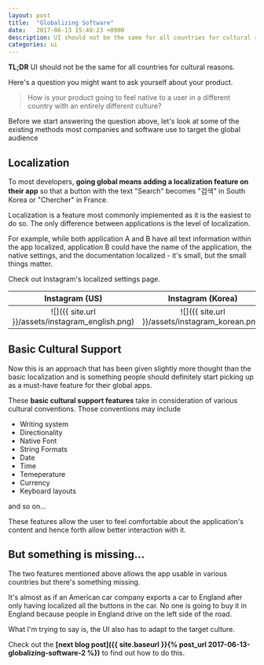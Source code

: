 ```yaml
---
layout: post
title:  "Globalizing Software"
date:   2017-06-13 15:49:23 +0900
description: UI should not be the same for all countries for cultural reasons.
categories: ui
---
```


**TL;DR** UI should not be the same for all countries for cultural reasons.

Here's a question you might want to ask yourself about your product.
> How is your product going to feel native to a user in a different country with an entirely different culture?

Before we start answering the question above, let's look at some of the existing methods most companies and software use to target the global audience

## Localization
To most developers, **going global means adding a localization feature on their app** so that a button with the text "Search" becomes "검색" in South Korea or "Chercher" in France.

Localization is a feature most commonly implemented as it is the easiest to do so. The only difference between applications is the level of localization.

For example, while both application A and B have all text information within the app localized, application B could have the name of the application, the native settings, and the documentation localized - it's small, but the small things matter.

Check out Instagram's localized settings page.

Instagram (US)            |  Instagram (Korea)
:-------------------------:|:-------------------------:
![]({{ site.url }}/assets/instagram_english.png)  |  ![]({{ site.url }}/assets/instagram_korean.png)

## Basic Cultural Support
Now this is an approach that has been given slightly more thought than the basic localization and is something people should definitely start picking up as a must-have feature for their global apps.

These **basic cultural support features** take in consideration of various cultural conventions. Those conventions may include

* Writing system
* Directionality
* Native Font
* String Formats	
* Date
* Time
* Temeperature
* Currency
* Keyboard layouts

and so on...

These features allow the user to feel comfortable about the application's content and hence forth allow better interaction with it.


## But something is missing...
The two features mentioned above allows the app usable in various countries but there's something missing.

It's almost as if an American car company exports a car to England after only having localized all the buttons in the car. No one is going to buy it in England because people in England drive on the left side of the road.

What I'm trying to say is, the UI also has to adapt to the target culture.

Check out the **[next blog post]({{ site.baseurl }}{% post_url 2017-06-13-globalizing-software-2 %})** to find out how to do this.

